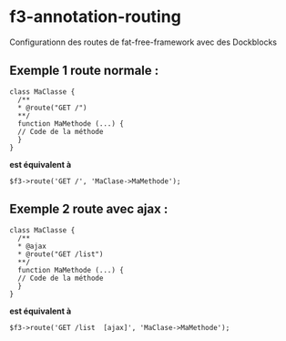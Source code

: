 # f3-annotation-routing

Configurationn des routes de fat-free-framework avec des Dockblocks

## Exemple 1 route normale :
```
class MaClasse {
  /**
  * @route("GET /")
  **/
  function MaMethode (...) {
  // Code de la méthode
  }
}
```

 **est équivalent à** 
```
$f3->route('GET /', 'MaClase->MaMethode');
```
## Exemple 2 route avec ajax :
```
class MaClasse {
  /**
  * @ajax
  * @route("GET /list")
  **/
  function MaMethode (...) {
  // Code de la méthode
  }
}
```

 **est équivalent à** 
```
$f3->route('GET /list  [ajax]', 'MaClase->MaMethode');
```
